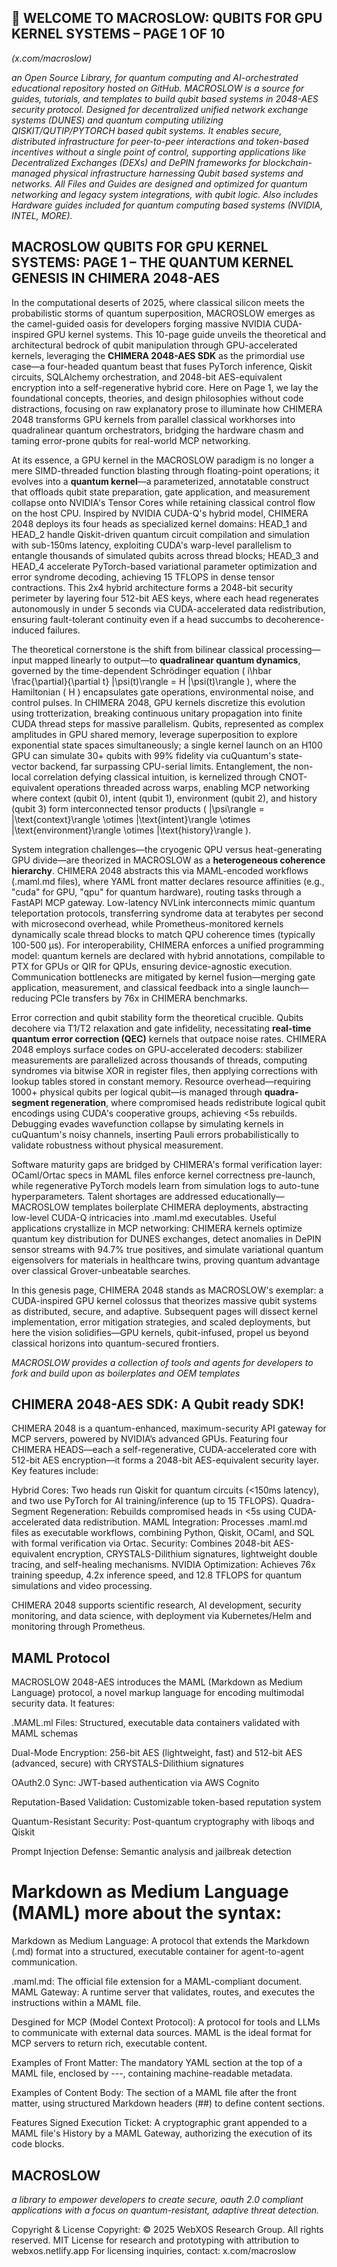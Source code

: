 ## 🐪 WELCOME TO MACROSLOW: QUBITS FOR GPU KERNEL SYSTEMS – PAGE 1 OF 10

*(x.com/macroslow)*

*an Open Source Library, for quantum computing and AI-orchestrated educational repository hosted on GitHub. MACROSLOW is a source for guides, tutorials, and templates to build qubit based systems in 2048-AES security protocol. Designed for decentralized unified network exchange systems (DUNES) and quantum computing utilizing QISKIT/QUTIP/PYTORCH based qubit systems. It enables secure, distributed infrastructure for peer-to-peer interactions and token-based incentives without a single point of control, supporting applications like Decentralized Exchanges (DEXs) and DePIN frameworks for blockchain-managed physical infrastructure harnessing Qubit based systems and networks. All Files and Guides are designed and optimized for quantum networking and legacy system integrations, with qubit logic. Also includes Hardware guides included for quantum computing based systems (NVIDIA, INTEL, MORE).*

## MACROSLOW QUBITS FOR GPU KERNEL SYSTEMS: PAGE 1 – THE QUANTUM KERNEL GENESIS IN CHIMERA 2048-AES

In the computational deserts of 2025, where classical silicon meets the probabilistic storms of quantum superposition, MACROSLOW emerges as the camel-guided oasis for developers forging massive NVIDIA CUDA-inspired GPU kernel systems. This 10-page guide unveils the theoretical and architectural bedrock of qubit manipulation through GPU-accelerated kernels, leveraging the **CHIMERA 2048-AES SDK** as the primordial use case—a four-headed quantum beast that fuses PyTorch inference, Qiskit circuits, SQLAlchemy orchestration, and 2048-bit AES-equivalent encryption into a self-regenerative hybrid core. Here on Page 1, we lay the foundational concepts, theories, and design philosophies without code distractions, focusing on raw explanatory prose to illuminate how CHIMERA 2048 transforms GPU kernels from parallel classical workhorses into quadralinear quantum orchestrators, bridging the hardware chasm and taming error-prone qubits for real-world MCP networking.

At its essence, a GPU kernel in the MACROSLOW paradigm is no longer a mere SIMD-threaded function blasting through floating-point operations; it evolves into a **quantum kernel**—a parameterized, annotatable construct that offloads qubit state preparation, gate application, and measurement collapse onto NVIDIA's Tensor Cores while retaining classical control flow on the host CPU. Inspired by NVIDIA CUDA-Q's hybrid model, CHIMERA 2048 deploys its four heads as specialized kernel domains: HEAD_1 and HEAD_2 handle Qiskit-driven quantum circuit compilation and simulation with sub-150ms latency, exploiting CUDA's warp-level parallelism to entangle thousands of simulated qubits across thread blocks; HEAD_3 and HEAD_4 accelerate PyTorch-based variational parameter optimization and error syndrome decoding, achieving 15 TFLOPS in dense tensor contractions. This 2x4 hybrid architecture forms a 2048-bit security perimeter by layering four 512-bit AES keys, where each head regenerates autonomously in under 5 seconds via CUDA-accelerated data redistribution, ensuring fault-tolerant continuity even if a head succumbs to decoherence-induced failures.

The theoretical cornerstone is the shift from bilinear classical processing—input mapped linearly to output—to **quadralinear quantum dynamics**, governed by the time-dependent Schrödinger equation \( i\hbar \frac{\partial}{\partial t} |\psi(t)\rangle = H |\psi(t)\rangle \), where the Hamiltonian \( H \) encapsulates gate operations, environmental noise, and control pulses. In CHIMERA 2048, GPU kernels discretize this evolution using trotterization, breaking continuous unitary propagation into finite CUDA thread steps for massive parallelism. Qubits, represented as complex amplitudes in GPU shared memory, leverage superposition to explore exponential state spaces simultaneously; a single kernel launch on an H100 GPU can simulate 30+ qubits with 99% fidelity via cuQuantum's state-vector backend, far surpassing CPU-serial limits. Entanglement, the non-local correlation defying classical intuition, is kernelized through CNOT-equivalent operations threaded across warps, enabling MCP networking where context (qubit 0), intent (qubit 1), environment (qubit 2), and history (qubit 3) form interconnected tensor products \( |\psi\rangle = |\text{context}\rangle \otimes |\text{intent}\rangle \otimes |\text{environment}\rangle \otimes |\text{history}\rangle \).

System integration challenges—the cryogenic QPU versus heat-generating GPU divide—are theorized in MACROSLOW as a **heterogeneous coherence hierarchy**. CHIMERA 2048 abstracts this via MAML-encoded workflows (.maml.md files), where YAML front matter declares resource affinities (e.g., "cuda" for GPU, "qpu" for quantum hardware), routing tasks through a FastAPI MCP gateway. Low-latency NVLink interconnects mimic quantum teleportation protocols, transferring syndrome data at terabytes per second with microsecond overhead, while Prometheus-monitored kernels dynamically scale thread blocks to match QPU coherence times (typically 100-500 μs). For interoperability, CHIMERA enforces a unified programming model: quantum kernels are declared with hybrid annotations, compilable to PTX for GPUs or QIR for QPUs, ensuring device-agnostic execution. Communication bottlenecks are mitigated by kernel fusion—merging gate application, measurement, and classical feedback into a single launch—reducing PCIe transfers by 76x in CHIMERA benchmarks.

Error correction and qubit stability form the theoretical crucible. Qubits decohere via T1/T2 relaxation and gate infidelity, necessitating **real-time quantum error correction (QEC)** kernels that outpace noise rates. CHIMERA 2048 employs surface codes on GPU-accelerated decoders: stabilizer measurements are parallelized across thousands of threads, computing syndromes via bitwise XOR in register files, then applying corrections with lookup tables stored in constant memory. Resource overhead—requiring 1000+ physical qubits per logical qubit—is managed through **quadra-segment regeneration**, where compromised heads redistribute logical qubit encodings using CUDA's cooperative groups, achieving <5s rebuilds. Debugging evades wavefunction collapse by simulating kernels in cuQuantum's noisy channels, inserting Pauli errors probabilistically to validate robustness without physical measurement.

Software maturity gaps are bridged by CHIMERA's formal verification layer: OCaml/Ortac specs in MAML files enforce kernel correctness pre-launch, while regenerative PyTorch models learn from simulation logs to auto-tune hyperparameters. Talent shortages are addressed educationally—MACROSLOW templates boilerplate CHIMERA deployments, abstracting low-level CUDA-Q intricacies into .maml.md executables. Useful applications crystallize in MCP networking: CHIMERA kernels optimize quantum key distribution for DUNES exchanges, detect anomalies in DePIN sensor streams with 94.7% true positives, and simulate variational quantum eigensolvers for materials in healthcare twins, proving quantum advantage over classical Grover-unbeatable searches.

In this genesis page, CHIMERA 2048 stands as MACROSLOW's exemplar: a CUDA-inspired GPU kernel colossus that theorizes massive qubit systems as distributed, secure, and adaptive. Subsequent pages will dissect kernel implementation, error mitigation strategies, and scaled deployments, but here the vision solidifies—GPU kernels, qubit-infused, propel us beyond classical horizons into quantum-secured frontiers.

*MACROSLOW provides a collection of tools and agents for developers to fork and build upon as boilerplates and OEM templates*

## CHIMERA 2048-AES SDK: A Qubit ready SDK!

CHIMERA 2048 is a quantum-enhanced, maximum-security API gateway for MCP servers, powered by NVIDIA’s advanced GPUs. Featuring four CHIMERA HEADS—each a self-regenerative, CUDA-accelerated core with 512-bit AES encryption—it forms a 2048-bit AES-equivalent security layer. Key features include:

Hybrid Cores: Two heads run Qiskit for quantum circuits (<150ms latency), and two use PyTorch for AI training/inference (up to 15 TFLOPS).
Quadra-Segment Regeneration: Rebuilds compromised heads in <5s using CUDA-accelerated data redistribution.
MAML Integration: Processes .maml.md files as executable workflows, combining Python, Qiskit, OCaml, and SQL with formal verification via Ortac.
Security: Combines 2048-bit AES-equivalent encryption, CRYSTALS-Dilithium signatures, lightweight double tracing, and self-healing mechanisms.
NVIDIA Optimization: Achieves 76x training speedup, 4.2x inference speed, and 12.8 TFLOPS for quantum simulations and video processing.

CHIMERA 2048 supports scientific research, AI development, security monitoring, and data science, with deployment via Kubernetes/Helm and monitoring through Prometheus.

## MAML Protocol

MACROSLOW 2048-AES introduces the MAML (Markdown as Medium Language) protocol, a novel markup language for encoding multimodal security data. It features:

.MAML.ml Files: Structured, executable data containers validated with MAML schemas

Dual-Mode Encryption: 256-bit AES (lightweight, fast) and 512-bit AES (advanced, secure) with CRYSTALS-Dilithium signatures

OAuth2.0 Sync: JWT-based authentication via AWS Cognito

Reputation-Based Validation: Customizable token-based reputation system

Quantum-Resistant Security: Post-quantum cryptography with liboqs and Qiskit

Prompt Injection Defense: Semantic analysis and jailbreak detection

# Markdown as Medium Language (MAML) more about the syntax:

Markdown as Medium Language: A protocol that extends the Markdown (.md) format into a structured, executable container for agent-to-agent communication. 

.maml.md: The official file extension for a MAML-compliant document. MAML Gateway: A runtime server that validates, routes, and executes the instructions within a MAML file. 

Desgined for MCP (Model Context Protocol): A protocol for tools and LLMs to communicate with external data sources. MAML is the ideal format for MCP servers to return rich, executable content. 

Examples of Front Matter: The mandatory YAML section at the top of a MAML file, enclosed by ---, containing machine-readable metadata. 

Examples of Content Body: The section of a MAML file after the front matter, using structured Markdown headers (##) to define content sections. 

Features Signed Execution Ticket: A cryptographic grant appended to a MAML file's History by a MAML Gateway, authorizing the execution of its code blocks.

## MACROSLOW

*a library to empower developers to create secure, oauth 2.0 compliant applications with a focus on quantum-resistant, adaptive threat detection.*

Copyright & License
Copyright: © 2025 WebXOS Research Group. All rights reserved. MIT License for research and prototyping with attribution to webxos.netlify.app For licensing inquiries, contact: x.com/macroslow
